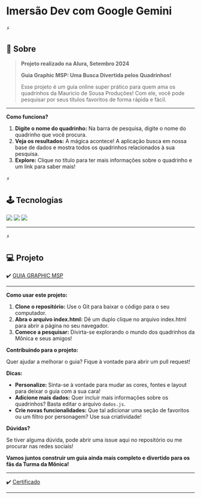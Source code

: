 <h1>Imersão Dev com Google Gemini</h1>
<p>
  
⚡

<h2>💬 Sobre</h2>

> <p><b> Projeto realizado na Alura, Setembro 2024 </b></p>
> <p><b> Guia Graphic MSP: Uma Busca Divertida pelos Quadrinhos! </b></p>
> <p>Esse projeto é um guia online super prático para quem ama os quadrinhos da Mauricio de Sousa Produções! Com ele, você pode pesquisar por seus títulos favoritos de forma rápida e fácil. 
***
**Como funciona?**

1. **Digite o nome do quadrinho:** Na barra de pesquisa, digite o nome do quadrinho que você procura.
2. **Veja os resultados:** A mágica acontece! A aplicação busca em nossa base de dados e mostra todos os quadrinhos relacionados à sua pesquisa.
3. **Explore:** Clique no título para ter mais informações sobre o quadrinho e um link para saber mais!</p>

⚡

## 🕹 Tecnologias
<div>
  <img src="https://img.shields.io/badge/HTML-239120?style=for-the-badge&logo=html5&logoColor=white">
  <img src="https://img.shields.io/badge/CSS-0000ff?&style=for-the-badge&logo=css3&logoColor=white">
  <img src="https://img.shields.io/badge/JavaScript-F7DF1E?style=for-the-badge&logo=javascript&logoColor=black">
</div>

***

⚡

<h2>💻 Projeto</h2>

✔️ [GUIA GRAPHIC MSP](https://alura-imersao-dev-com-google-gemini-xi.vercel.app/) 

***

**Como usar este projeto:**

1. **Clone o repositório:** Use o Git para baixar o código para o seu computador.
2. **Abra o arquivo index.html:** Dê um duplo clique no arquivo index.html para abrir a página no seu navegador.
3. **Comece a pesquisar:** Divirta-se explorando o mundo dos quadrinhos da Mônica e seus amigos!

**Contribuindo para o projeto:**

Quer ajudar a melhorar o guia? Fique à vontade para abrir um pull request! 

**Dicas:**

* **Personalize:** Sinta-se à vontade para mudar as cores, fontes e layout para deixar o guia com a sua cara!
* **Adicione mais dados:** Quer incluir mais informações sobre os quadrinhos? Basta editar o arquivo `dados.js`.
* **Crie novas funcionalidades:** Que tal adicionar uma seção de favoritos ou um filtro por personagem? Use sua criatividade!

**Dúvidas?**

Se tiver alguma dúvida, pode abrir uma issue aqui no repositório ou me procurar nas redes sociais! 

**Vamos juntos construir um guia ainda mais completo e divertido para os fãs da Turma da Mônica!**

***
✔️ [Certificado](#)
***
